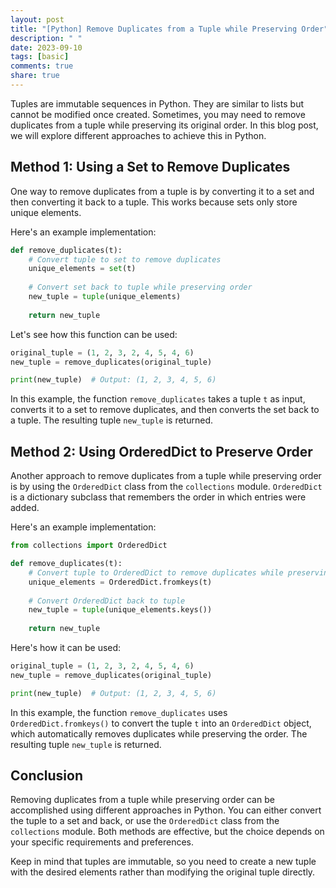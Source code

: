 ```yaml
---
layout: post
title: "[Python] Remove Duplicates from a Tuple while Preserving Order"
description: " "
date: 2023-09-10
tags: [basic]
comments: true
share: true
---
```


Tuples are immutable sequences in Python. They are similar to lists but cannot be modified once created. Sometimes, you may need to remove duplicates from a tuple while preserving its original order. In this blog post, we will explore different approaches to achieve this in Python.

## Method 1: Using a Set to Remove Duplicates

One way to remove duplicates from a tuple is by converting it to a set and then converting it back to a tuple. This works because sets only store unique elements.

Here's an example implementation:

```python
def remove_duplicates(t):
    # Convert tuple to set to remove duplicates
    unique_elements = set(t)
    
    # Convert set back to tuple while preserving order
    new_tuple = tuple(unique_elements)
    
    return new_tuple
```

Let's see how this function can be used:

```python
original_tuple = (1, 2, 3, 2, 4, 5, 4, 6)
new_tuple = remove_duplicates(original_tuple)

print(new_tuple)  # Output: (1, 2, 3, 4, 5, 6)
```

In this example, the function `remove_duplicates` takes a tuple `t` as input, converts it to a set to remove duplicates, and then converts the set back to a tuple. The resulting tuple `new_tuple` is returned.

## Method 2: Using OrderedDict to Preserve Order

Another approach to remove duplicates from a tuple while preserving order is by using the `OrderedDict` class from the `collections` module. `OrderedDict` is a dictionary subclass that remembers the order in which entries were added.

Here's an example implementation:

```python
from collections import OrderedDict

def remove_duplicates(t):
    # Convert tuple to OrderedDict to remove duplicates while preserving order
    unique_elements = OrderedDict.fromkeys(t)
    
    # Convert OrderedDict back to tuple
    new_tuple = tuple(unique_elements.keys())
    
    return new_tuple
```

Here's how it can be used:

```python
original_tuple = (1, 2, 3, 2, 4, 5, 4, 6)
new_tuple = remove_duplicates(original_tuple)

print(new_tuple)  # Output: (1, 2, 3, 4, 5, 6)
```

In this example, the function `remove_duplicates` uses `OrderedDict.fromkeys()` to convert the tuple `t` into an `OrderedDict` object, which automatically removes duplicates while preserving the order. The resulting tuple `new_tuple` is returned.

## Conclusion

Removing duplicates from a tuple while preserving order can be accomplished using different approaches in Python. You can either convert the tuple to a set and back, or use the `OrderedDict` class from the `collections` module. Both methods are effective, but the choice depends on your specific requirements and preferences.

Keep in mind that tuples are immutable, so you need to create a new tuple with the desired elements rather than modifying the original tuple directly.